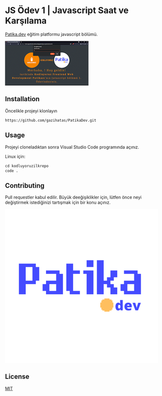 # JS Ödev 1 | Javascript Saat ve Karşılama

[Patika.dev](https://www.patika.dev/) eğitim platformu javascript bölümü. 

![](img/odev.gif)


## Installation

Öncelikle projeyi klonlayın

```
https://github.com/gazihatas/PatikaDev.git
```

## Usage 

Projeyi cloneladıktan sonra Visual Studio Code programında açınız.

Linux için:

```
cd kodluyoruzilkrepo
code .
```

## Contributing

Pull requestler kabul edilir. Büyük deeğişiklikler için, lütfen önce neyi değiştirmek istediğinizi tartışmak için bir konu açınız.

![](img/Patika-logo.png)

## License

[MIT](https://choosealicense.com/licenses/mit/)

